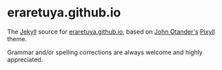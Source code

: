 # eraretuya.github.io

The [Jekyll](http://jekyllrb.com) source for [eraretuya.github.io](https://eraretuya.github.io), based on
[John Otander's](http://johnotander.com) [Pixyll](http://www.pixyll.com) theme.

Grammar and/or spelling corrections are always welcome and highly appreciated.
